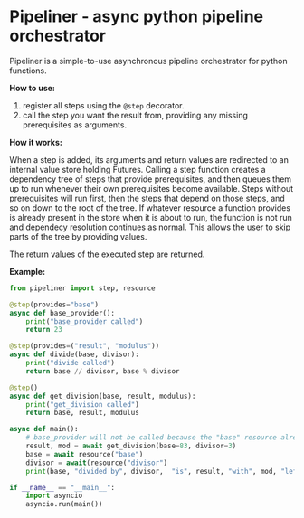 
Pipeliner - async python pipeline orchestrator
==============================================

Pipeliner is a simple-to-use asynchronous pipeline orchestrator for python functions.

**How to use:**

1. register all steps using the `@step` decorator.
2. call the step you want the result from, providing any missing prerequisites as arguments.

**How it works:**

When a step is added, its arguments and return values are redirected to an internal
value store holding Futures. Calling a step function creates a dependency tree of
steps that provide prerequisites, and then queues them up to run whenever their
own prerequisites become available. Steps without prerequisites will run first,
then the steps that depend on those steps, and so on down to the root of the tree.
If whatever resource a function provides is already present in the store when
it is about to run, the function is not run and dependecy resolution continues
as normal. This allows the user to skip parts of the tree by providing values.

The return values of the executed step are returned.

**Example:**

```python
from pipeliner import step, resource

@step(provides="base")
async def base_provider():
    print("base_provider called")
    return 23

@step(provides=("result", "modulus"))
async def divide(base, divisor):
    print("divide called")
    return base // divisor, base % divisor

@step()
async def get_division(base, result, modulus):
    print("get_division called")
    return base, result, modulus

async def main():
    # base_provider will not be called because the "base" resource already exists.
    result, mod = await get_division(base=83, divisor=3)
    base = await resource("base")
    divisor = await(resource("divisor")
    print(base, "divided by", divisor,  "is", result, "with", mod, "left")

if __name__ == "__main__":
    import asyncio
    asyncio.run(main())
```
